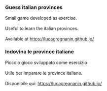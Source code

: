 ### Guess italian provinces
Small game developed as exercise.<br><br>
Useful to learn the italian provinces.<br><br>
Available at https://lucagregnanin.github.io/


### Indovina le province italiane
Piccolo gioco sviluppato come esercizio<br><br>
Utile per imparare le province italiane.<br><br>
Disponibile qui: https://lucagregnanin.github.io/
